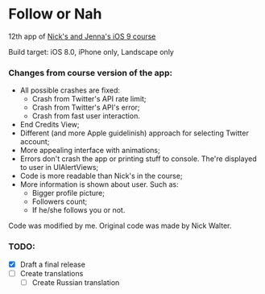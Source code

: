 # Follow or Nah
12th app of [Nick's and Jenna's iOS 9 course](https://www.udemy.com/ios-9-swift-2-xcode-7-make-an-app-programming-code-ios9-dev/)

Build target: iOS 8.0, iPhone only, Landscape only

### Changes from course version of the app:
* All possible crashes are fixed:
  * Crash from Twitter's API rate limit;
  * Crash from Twitter's API's error;
  * Crash from fast user interaction.
* End Credits View;
* Different (and more Apple guidelinish) approach for selecting Twitter account;
* More appealing interface with animations;
* Errors don't crash the app or printing stuff to console. The're displayed to user in UIAlertViews;
* Code is more readable than Nick's in the course;
* More information is shown about user. Such as:
  * Bigger profile picture;
  * Followers count;
  * If he/she follows you or not.

Code was modified by me. Original code was made by Nick Walter.

### TODO:
- [x] Draft a final release
- [ ] Create translations
  - [ ] Create Russian translation
